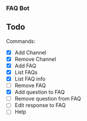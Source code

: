 ### FAQ Bot


## Todo

Commands: 

- [X] Add Channel
- [X] Remove Channel
- [X] Add FAQ
- [X] List FAQs
- [X] List FAQ info
- [ ] Remove FAQ
- [X] Add question to FAQ
- [ ] Remove question from FAQ
- [ ] Edit response to FAQ
- [ ] Help